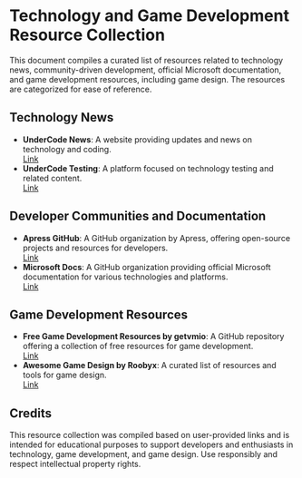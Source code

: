 # Technology and Game Development Resource Collection

This document compiles a curated list of resources related to technology news, community-driven development, official Microsoft documentation, and game development resources, including game design. The resources are categorized for ease of reference.

## Technology News
- **UnderCode News**: A website providing updates and news on technology and coding.  
  [Link](https://undercodenews.com/)
- **UnderCode Testing**: A platform focused on technology testing and related content.  
  [Link](https://undercodetesting.com/)

## Developer Communities and Documentation
- **Apress GitHub**: A GitHub organization by Apress, offering open-source projects and resources for developers.  
  [Link](https://github.com/Apress)
- **Microsoft Docs**: A GitHub organization providing official Microsoft documentation for various technologies and platforms.  
  [Link](https://github.com/MicrosoftDocs/)

## Game Development Resources
- **Free Game Development Resources by getvmio**: A GitHub repository offering a collection of free resources for game development.  
  [Link](https://github.com/getvmio/free-game-development-resources)
- **Awesome Game Design by Roobyx**: A curated list of resources and tools for game design.  
  [Link](https://github.com/Roobyx/awesome-game-design)

## Credits
This resource collection was compiled based on user-provided links and is intended for educational purposes to support developers and enthusiasts in technology, game development, and game design. Use responsibly and respect intellectual property rights.